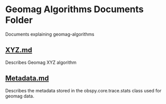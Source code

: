 Geomag Algorithms Documents Folder
==================================

Documents explaining geomag-algorithms

[XYZ.md](https://github.com/usgs/geomag-algorithms/blob/master/docs/XYZ.md)
------

Describes Geomag XYZ algorithm

[Metadata.md](https://github.com/usgs/geomag-algorithms/blob/master/docs/metadata.md)
-----------

Describes the metadata stored in the obspy.core.trace.stats class used for
geomag data.
